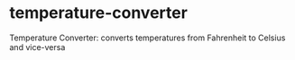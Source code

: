 # temperature-converter
Temperature Converter: converts temperatures from Fahrenheit to Celsius and vice-versa
